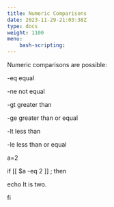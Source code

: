 ```yaml
---
title: Numeric Comparisons
date: 2023-11-29-21:03:38Z
type: docs 
weight: 1100
menu: 
    bash-scripting:
---
```



Numeric comparisons are possible:

-eq 	equal

-ne 	not equal

-gt 	greater than

-ge 	greater than or equal

-lt 	less than

-le	less than or equal

a=2

if [[ $a -eq 2 ]] ; then

echo It is two.

fi

